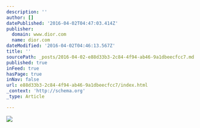 ```yaml
---
description: ''
author: []
datePublished: '2016-04-02T04:47:03.414Z'
publisher:
  domain: www.dior.com
  name: dior.com
dateModified: '2016-04-02T04:46:13.567Z'
title: ''
sourcePath: _posts/2016-04-02-e88d33b3-2c84-4f94-ab46-9a1dbeecfcc7.md
published: true
inFeed: true
hasPage: true
inNav: false
url: e88d33b3-2c84-4f94-ab46-9a1dbeecfcc7/index.html
_context: 'http://schema.org'
_type: Article

---
```

![](http://www.dior.com/couture/var/dior/storage/images/prehome/cover/defile-pret-a-porter-automne-hiver-2016-17/7838762-72-eng-US/autumn-winter-2016-17-ready-to-wear-show_width_1284.jpg)